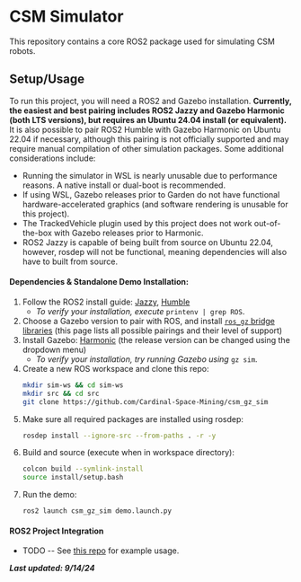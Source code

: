 # CSM Simulator
This repository contains a core ROS2 package used for simulating CSM robots.

## Setup/Usage
To run this project, you will need a ROS2 and Gazebo installation. __Currently, the easiest and best pairing includes ROS2 Jazzy and Gazebo Harmonic (both LTS versions), but requires an Ubuntu 24.04 install (or equivalent).__ It is also possible to pair ROS2 Humble with Gazebo Harmonic on Ubuntu 22.04 if necessary, although this pairing is not officially supported and may require manual compilation of other simulation packages. Some additional considerations include:
- Running the simulator in WSL is nearly unusable due to performance reasons. A native install or dual-boot is recommended.
- If using WSL, Gazebo releases prior to Garden do not have functional hardware-accelerated graphics (and software rendering is unusable for this project).
- The TrackedVehicle plugin used by this project does not work out-of-the-box with Gazebo releases prior to Harmonic.
- ROS2 Jazzy is capable of being built from source on Ubuntu 22.04, however, rosdep will not be functional, meaning dependencies will also have to built from source.

#### Dependencies & Standalone Demo Installation:

1. Follow the ROS2 install guide: [Jazzy](https://docs.ros.org/en/jazzy/Installation/Ubuntu-Install-Debians.html), [Humble](https://docs.ros.org/en/humble/Installation/Ubuntu-Install-Debians.html)
	- *To verify your installation, execute* `printenv | grep ROS`.
2. Choose a Gazebo version to pair with ROS, and install [`ros_gz` bridge libraries](https://gazebosim.org/docs/harmonic/ros_installation) (this page lists all possible pairings and their level of support)
3. Install Gazebo: [Harmonic](https://gazebosim.org/docs/harmonic/install_ubuntu) (the release version can be changed using the dropdown menu)
	- *To verify your installation, try running Gazebo using* `gz sim`.
4. Create a new ROS workspace and clone this repo:
	```bash
	mkdir sim-ws && cd sim-ws
	mkdir src && cd src
	git clone https://github.com/Cardinal-Space-Mining/csm_gz_sim
	```
5. Make sure all required packages are installed using rosdep:
	```bash
	rosdep install --ignore-src --from-paths . -r -y
	```
6. Build and source (execute when in workspace directory):
	```bash
	colcon build --symlink-install
	source install/setup.bash
	```
7. Run the demo:
	```
	ros2 launch csm_gz_sim demo.launch.py
	```

#### ROS2 Project Integration

* TODO -- See [this repo](https://github.com/S1ink/CSM-Lance-Dev) for example usage.

__*Last updated: 9/14/24*__
